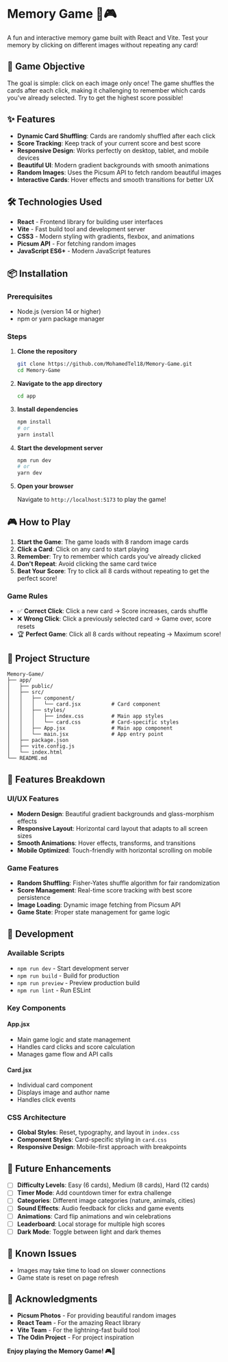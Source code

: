 # Memory Game 🧠🎮

A fun and interactive memory game built with React and Vite. Test your memory by clicking on different images without repeating any card!

## 🎯 Game Objective

The goal is simple: click on each image only once! The game shuffles the cards after each click, making it challenging to remember which cards you've already selected. Try to get the highest score possible!

## ✨ Features

- **Dynamic Card Shuffling**: Cards are randomly shuffled after each click
- **Score Tracking**: Keep track of your current score and best score
- **Responsive Design**: Works perfectly on desktop, tablet, and mobile devices
- **Beautiful UI**: Modern gradient backgrounds with smooth animations
- **Random Images**: Uses the Picsum API to fetch random beautiful images
- **Interactive Cards**: Hover effects and smooth transitions for better UX



## 🛠️ Technologies Used

- **React** - Frontend library for building user interfaces
- **Vite** - Fast build tool and development server
- **CSS3** - Modern styling with gradients, flexbox, and animations
- **Picsum API** - For fetching random images
- **JavaScript ES6+** - Modern JavaScript features

## 📦 Installation

### Prerequisites
- Node.js (version 14 or higher)
- npm or yarn package manager

### Steps

1. **Clone the repository**
   ```bash
   git clone https://github.com/MohamedTel18/Memory-Game.git
   cd Memory-Game
   ```

2. **Navigate to the app directory**
   ```bash
   cd app
   ```

3. **Install dependencies**
   ```bash
   npm install
   # or
   yarn install
   ```

4. **Start the development server**
   ```bash
   npm run dev
   # or
   yarn dev
   ```

5. **Open your browser**
   
   Navigate to `http://localhost:5173` to play the game!

## 🎮 How to Play

1. **Start the Game**: The game loads with 8 random image cards
2. **Click a Card**: Click on any card to start playing
3. **Remember**: Try to remember which cards you've already clicked
4. **Don't Repeat**: Avoid clicking the same card twice
5. **Beat Your Score**: Try to click all 8 cards without repeating to get the perfect score!

### Game Rules
- ✅ **Correct Click**: Click a new card → Score increases, cards shuffle
- ❌ **Wrong Click**: Click a previously selected card → Game over, score resets
- 🏆 **Perfect Game**: Click all 8 cards without repeating → Maximum score!

## 📁 Project Structure

```
Memory-Game/
├── app/
│   ├── public/
│   ├── src/
│   │   ├── component/
│   │   │   └── card.jsx          # Card component
│   │   ├── styles/
│   │   │   ├── index.css         # Main app styles
│   │   │   └── card.css          # Card-specific styles
│   │   ├── App.jsx               # Main app component
│   │   └── main.jsx              # App entry point
│   ├── package.json
│   ├── vite.config.js
│   └── index.html
└── README.md
```

## 🎨 Features Breakdown

### UI/UX Features
- **Modern Design**: Beautiful gradient backgrounds and glass-morphism effects
- **Responsive Layout**: Horizontal card layout that adapts to all screen sizes
- **Smooth Animations**: Hover effects, transforms, and transitions
- **Mobile Optimized**: Touch-friendly with horizontal scrolling on mobile

### Game Features
- **Random Shuffling**: Fisher-Yates shuffle algorithm for fair randomization
- **Score Management**: Real-time score tracking with best score persistence
- **Image Loading**: Dynamic image fetching from Picsum API
- **Game State**: Proper state management for game logic

## 🔧 Development

### Available Scripts

- `npm run dev` - Start development server
- `npm run build` - Build for production
- `npm run preview` - Preview production build
- `npm run lint` - Run ESLint

### Key Components

#### App.jsx
- Main game logic and state management
- Handles card clicks and score calculation
- Manages game flow and API calls

#### Card.jsx
- Individual card component
- Displays image and author name
- Handles click events

### CSS Architecture
- **Global Styles**: Reset, typography, and layout in `index.css`
- **Component Styles**: Card-specific styling in `card.css`
- **Responsive Design**: Mobile-first approach with breakpoints

## 🎯 Future Enhancements

- [ ] **Difficulty Levels**: Easy (6 cards), Medium (8 cards), Hard (12 cards)
- [ ] **Timer Mode**: Add countdown timer for extra challenge
- [ ] **Categories**: Different image categories (nature, animals, cities)
- [ ] **Sound Effects**: Audio feedback for clicks and game events
- [ ] **Animations**: Card flip animations and win celebrations
- [ ] **Leaderboard**: Local storage for multiple high scores
- [ ] **Dark Mode**: Toggle between light and dark themes

## 🐛 Known Issues

- Images may take time to load on slower connections
- Game state is reset on page refresh


## 🙏 Acknowledgments

- **Picsum Photos** - For providing beautiful random images
- **React Team** - For the amazing React library
- **Vite Team** - For the lightning-fast build tool
- **The Odin Project** - For project inspiration


**Enjoy playing the Memory Game! 🎮🧠**